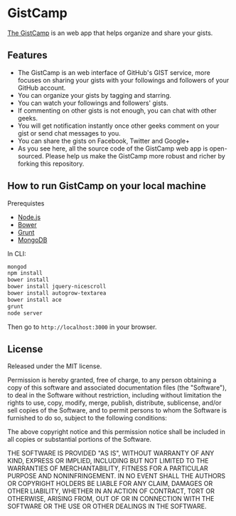 # GistCamp #
[The GistCamp](http://gistcamp.com) is an web app that helps organize and share your gists.

## Features
* The GistCamp is an web interface of GitHub's GIST service, more focuses on sharing your gists with your followings and followers of your GitHub account.
* You can organize your gists by tagging and starring.
* You can watch your followings and followers' gists. 
* If commenting on other gists is not enough, you can chat with other geeks.
* You will get notification instantly once other geeks comment on your gist or send chat messages to you.
* You can share the gists on Facebook, Twitter and Google+
* As you see here, all the source code of the GistCamp web app is open-sourced. Please help us make the GistCamp more robust and richer by forking this repository.

## How to run GistCamp on your local machine
Prerequistes
* [Node.js](http://nodejs.org)
* [Bower](http://bower.io)
* [Grunt](http://gruntjs.com)
* [MongoDB](http://www.mongodb.org)

In CLI:
```bash
mongod 
npm install
bower install
bower install jquery-nicescroll
bower install autogrow-textarea
bower install ace
grunt
node server
```

Then go to `http://localhost:3000` in your browser.

## License

Released under the MIT license.

Permission is hereby granted, free of charge, to any person obtaining a copy of
this software and associated documentation files (the "Software"), to deal in
the Software without restriction, including without limitation the rights to
use, copy, modify, merge, publish, distribute, sublicense, and/or sell copies of
the Software, and to permit persons to whom the Software is furnished to do so,
subject to the following conditions:

The above copyright notice and this permission notice shall be included in all
copies or substantial portions of the Software.

THE SOFTWARE IS PROVIDED "AS IS", WITHOUT WARRANTY OF ANY KIND, EXPRESS OR
IMPLIED, INCLUDING BUT NOT LIMITED TO THE WARRANTIES OF MERCHANTABILITY, FITNESS
FOR A PARTICULAR PURPOSE AND NONINFRINGEMENT. IN NO EVENT SHALL THE AUTHORS OR
COPYRIGHT HOLDERS BE LIABLE FOR ANY CLAIM, DAMAGES OR OTHER LIABILITY, WHETHER
IN AN ACTION OF CONTRACT, TORT OR OTHERWISE, ARISING FROM, OUT OF OR IN
CONNECTION WITH THE SOFTWARE OR THE USE OR OTHER DEALINGS IN THE SOFTWARE.




